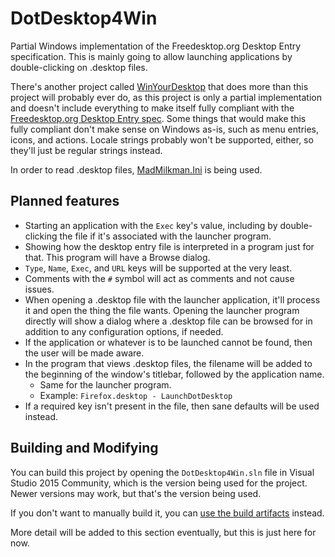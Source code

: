 # DotDesktop4Win
Partial Windows implementation of the Freedesktop.org Desktop Entry specification. This is mainly going to allow launching applications by double-clicking on .desktop files.

There's another project called [WinYourDesktop](https://github.com/dd86k/WinYourDesktop) that does more than this project will probably ever do, as this project is only a partial implementation and doesn't include everything to make itself fully compliant with the [Freedesktop.org Desktop Entry spec](https://specifications.freedesktop.org/desktop-entry-spec/desktop-entry-spec-latest.html). Some things that would make this fully compliant don't make sense on Windows as-is, such as menu entries, icons, and actions. Locale strings probably won't be supported, either, so they'll just be regular strings instead.

In order to read .desktop files, [MadMilkman.Ini](https://github.com/MarioZ/MadMilkman.Ini) is being used.

## Planned features
- Starting an application with the `Exec` key's value, including by double-clicking the file if it's associated with the launcher program.
- Showing how the desktop entry file is interpreted in a program just for that. This program will have a Browse dialog.
- `Type`, `Name`, `Exec`, and `URL` keys will be supported at the very least.
- Comments with the `#` symbol will act as comments and not cause issues.
- When opening a .desktop file with the launcher application, it'll process it and open the thing the file wants. Opening the launcher program directly will show a dialog where a .desktop file can be browsed for in addition to any configuration options, if needed.
- If the application or whatever is to be launched cannot be found, then the user will be made aware.
- In the program that views .desktop files, the filename will be added to the beginning of the window's titlebar, followed by the application name.
  - Same for the launcher program.
  - Example: `Firefox.desktop - LaunchDotDesktop`
- If a required key isn't present in the file, then sane defaults will be used instead.

## Building and Modifying

You can build this project by opening the `DotDesktop4Win.sln` file in Visual Studio 2015 Community, which is the version being used for the project. Newer versions may work, but that's the version being used.

If you don't want to manually build it, you can [use the build artifacts](https://ci.appveyor.com/project/DrewNaylor/dotdesktop4win/build/artifacts) instead.

More detail will be added to this section eventually, but this is just here for now.
